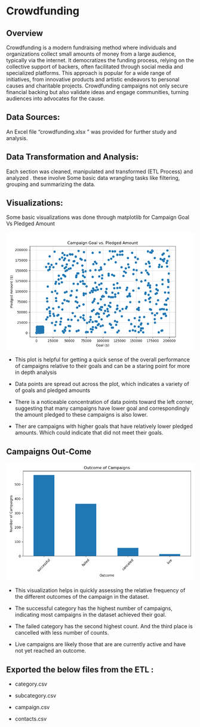 # Crowdfunding

## Overview


Crowdfunding is a modern fundraising method where individuals and organizations collect small amounts of money from a large audience, typically via the internet. It democratizes the funding process, relying on the collective support of backers, often facilitated through social media and specialized platforms. This approach is popular for a wide range of initiatives, from innovative products and artistic endeavors to personal causes and charitable projects. Crowdfunding campaigns not only secure financial backing but also validate ideas and engage communities, turning audiences into advocates for the cause.

## Data Sources:

An Excel file “crowdfunding.xlsx ” was provided for further study 
and analysis.

## Data Transformation and Analysis:

Each section was cleaned, manipulated and transformed (ETL Process) and analyzed . these involve  Some basic data wrangling tasks like filtering, grouping and summarizing the data.

## Visualizations:

Some basic visualizations was done through matplotlib for Campaign Goal Vs Pledged Amount

 ![alt text](goal_pledged.png)

- This plot is helpful for getting a quick sense of the overall performance of campaigns relative to their goals and can be a staring point for more in depth analysis

- Data points are spread out across the plot, which indicates a variety of of goals and pledged amounts

- There is a noticeable concentration of data points toward the left corner, suggesting that many campaigns have lower goal and correspondingly the amount pledged to these campaigns is also lower.

- Ther are campaigns with higher goals that have relatively lower pledged amounts. Which could indicate that did not meet their goals.

## Campaigns Out-Come

 ![alt text](outcome_barchart.png)

- This visualization helps in quickly assessing the relative frequency of the different outcomes of the campaign in the dataset.

- The successful category has the highest number of campaigns, indicating most campaigns in the dataset achieved their goal.

- The failed category has the second highest count. And the third place is cancelled  with less number of counts.

- Live campaigns are likely those that are are currently active and have not yet reached an outcome.




## Exported the below files from the ETL :
- category.csv

- subcategory.csv

- campaign.csv

- contacts.csv



